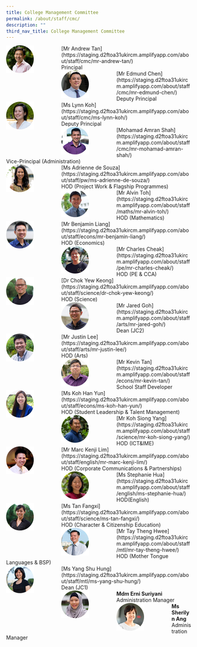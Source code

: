 ```yaml
---
title: College Management Committee
permalink: /about/staff/cmc/
description: ""
third_nav_title: College Management Committee
---
```



<div>  
<div style="float: left">  
<img src="/images/SL-Andrew-Tan_s.jpg" 
    style="width:50%">
</div>  
<div></div>  
</div>	
[Mr Andrew Tan](https://staging.d2ftoa31ukircm.amplifyapp.com/about/staff/cmc/mr-andrew-tan/)
<br>
Principal

<div>  
<div style="float: left">  
<img src="/images/SL-Edmund-Chen_s.jpg" 
    style="width:50%">
</div>  
<div></div>  
</div>	
[Mr Edmund Chen](https://staging.d2ftoa31ukircm.amplifyapp.com/about/staff/cmc/mr-edmund-chen/)
<br>
Deputy Principal

<div>  
<div style="float: left">  
<img src="/images/SL-Lynn-Koh_s.jpg" 
    style="width:50%">
</div>  
<div></div>  
</div>	
[Ms Lynn Koh](https://staging.d2ftoa31ukircm.amplifyapp.com/about/staff/cmc/ms-lynn-koh/)
<br>
Deputy Principal

<div>  
<div style="float: left">  
<img src="/images/SL-Md-Amran-Shah_s.jpg" 
    style="width:50%">
</div>  
<div></div>  
</div>	
[Mohamad Amran Shah](https://staging.d2ftoa31ukircm.amplifyapp.com/about/staff/cmc/mr-mohamad-amran-shah/)
<br>
Vice-Principal (Administration)

<div>  
<div style="float: left">  
<img src="/images/PW-Adrienne-de-Souza_s%20(1).jpg" 
    style="width:50%">
</div>  
<div></div>  
</div>	
[Ms Adrienne de Souza](https://staging.d2ftoa31ukircm.amplifyapp.com/about/staff/pw/ms-adrienne-de-souza/)
<br>
HOD (Project Work & Flagship Programmes)

<div>  
<div style="float: left">  
<img src="/images/HOD-Alvin-Toh_s%20(1).jpg" 
    style="width:50%">
</div>  
<div></div>  
</div>	
[Mr Alvin Toh](https://staging.d2ftoa31ukircm.amplifyapp.com/about/staff/maths/mr-alvin-toh/)
<br>
HOD (Mathematics)

<div>  
<div style="float: left">  
<img src="/images/Econs-Benjamin-Liang_s%20(1).jpg" 
    style="width:50%">
</div>  
<div></div>  
</div>	
[Mr Benjamin Liang](https://staging.d2ftoa31ukircm.amplifyapp.com/about/staff/econs/mr-benjamin-liang/)
<br>
HOD (Economics)

<div>  
<div style="float: left">  
<img src="/images/PE-Charles-Cheak_s-1%20(2).jpg" 
    style="width:50%">
</div>  
<div></div>  
</div>	
[Mr Charles Cheak](https://staging.d2ftoa31ukircm.amplifyapp.com/about/staff/pe/mr-charles-cheak/)
<br>
HOD (PE & CCA)

<div>  
<div style="float: left">  
<img src="/images/Sci-Chok-Yew-Keong_s%20(1).jpg" 
    style="width:50%">
</div>  
<div></div>  
</div>	
[Dr Chok Yew Keong](https://staging.d2ftoa31ukircm.amplifyapp.com/about/staff/science/dr-chok-yew-keong/)
<br>
HOD (Science)

<div>  
<div style="float: left">  
<img src="/images/Arts-Jared-Goh_s%20(2).jpg" 
    style="width:50%">
</div>  
<div></div>  
</div>	
[Mr Jared Goh](https://staging.d2ftoa31ukircm.amplifyapp.com/about/staff/arts/mr-jared-goh/)
<br>
Dean (JC2)

<div>  
<div style="float: left">  
<img src="/images/Arts_JustinLee_s%20(1).jpg" 
    style="width:50%">
</div>  
<div></div>  
</div>	
[Mr Justin Lee](https://staging.d2ftoa31ukircm.amplifyapp.com/about/staff/arts/mr-justin-lee/)
<br>
HOD (Arts)

<div>  
<div style="float: left">  
<img src="/images/Econs_KevinTan_s%20(1).jpg" 
    style="width:50%">
</div>  
<div></div>  
</div>	
[Mr Kevin Tan](https://staging.d2ftoa31ukircm.amplifyapp.com/about/staff/econs/mr-kevin-tan/)
<br>
School Staff Developer

<div>  
<div style="float: left">  
<img src="/images/Econs_KohHanYun_s%20(2).jpg" 
    style="width:50%">
</div>  
<div></div>  
</div>	
[Ms Koh Han Yun](https://staging.d2ftoa31ukircm.amplifyapp.com/about/staff/econs/ms-koh-han-yun/)
<br>
HOD (Student Leadership & Talent Management)

<div>  
<div style="float: left">  
<img src="/images/Sci-Koh-Siong-Yang_s%20(1).jpg" 
    style="width:50%">
</div>  
<div></div>  
</div>	
[Mr Koh Siong Yang](https://staging.d2ftoa31ukircm.amplifyapp.com/about/staff/science/mr-koh-siong-yang/)
<br>
HOD (ICT&IME)

<div>  
<div style="float: left">  
<img src="/images/HOD-Marc-Kenji-Lim_s%20(1).jpg" 
    style="width:50%">
</div>  
<div></div>  
</div>	
[Mr Marc Kenji Lim](https://staging.d2ftoa31ukircm.amplifyapp.com/about/staff/english/mr-marc-kenji-lim/)
<br>
HOD (Corporate Communications & Partnerships)

<div>  
<div style="float: left">  
<img src="/images/EL-Stephanie-Hua_s%20(1).jpg" 
    style="width:50%">
</div>  
<div></div>  
</div>	
[Ms Stephanie Hua](https://staging.d2ftoa31ukircm.amplifyapp.com/about/staff/english/ms-stephanie-hua/)
<br>
HOD(English)

<div>  
<div style="float: left">  
<img src="/images/Sci-Tan-Fangxi_s%20(2).jpg" 
    style="width:50%">
</div>  
<div></div>  
</div>	
[Ms Tan Fangxi](https://staging.d2ftoa31ukircm.amplifyapp.com/about/staff/science/ms-tan-fangxi/)
<br>
HOD (Character & Citizenship Education)

<div>  
<div style="float: left">  
<img src="/images/HOD-Tay-Theng-Hwee_s2%20(1).jpg" 
    style="width:50%">
</div>  
<div></div>  
</div>	
[Mr Tay Theng Hwee](https://staging.d2ftoa31ukircm.amplifyapp.com/about/staff/mtl/mr-tay-theng-hwee/)
<br>
HOD (Mother Tongue Languages & BSP)

<div>  
<div style="float: left">  
<img src="/images/MTL-Yang-Shu-Hung_s%20(2).jpg" 
    style="width:50%">
</div>  
<div></div>  
</div>	
[Ms Yang Shu Hung](https://staging.d2ftoa31ukircm.amplifyapp.com/about/staff/mtl/ms-yang-shu-hung/)
<br>
Dean (JC1)

<div>  
<div style="float: left">  
<img src="/images/cmc-erni-suriyani_s.jpg" 
    style="width:50%">
</div>  
<div></div>  
</div>	
<b>Mdm Erni Suriyani</b>
<br>
Administration Manager

<div>  
<div style="float: left">  
<img src="/images/EAS-SherilynAng_s.jpg" 
    style="width:50%">
</div>  
<div></div>  
</div>	
<b>Ms Sherilyn Ang</b>
<br>
Administration Manager